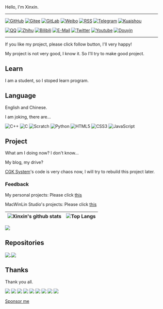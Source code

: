 Hello, I'm Xinxin.

---

[![GitHub](https://img.shields.io/badge/dynamic/json?logo=github&label=GitHub&labelColor=495867&color=495867&query=%24.data.totalSubs&url=https%3A%2F%2Fapi.spencerwoo.com%2Fsubstats%2F%3Fsource%3Dgithub%26queryKey%3Dxinxin2021&style=flat-square)](https://github.com/xinxin2021)
[![Gitee](https://img.shields.io/static/v1?logo=gitee&logoColor=white&label=Gitee&message=xinxin-2021&color=c71d23&labelColor=c71d23&style=flat-square)](https://gitee.com/xinxin-2021)
[![GitLab](https://img.shields.io/static/v1?logo=gitlab&logoColor=white&label=GitLab&message=xinxin2021&color=ed462b&labelColor=ed462b&style=flat-square)](https://gitlab.com/xinxin2021)
[![Weibo](https://img.shields.io/badge/dynamic/json?logo=sina-weibo&label=Weibo&labelColor=d52c2b&color=d52c2b&query=%24.count&url=https%3A%2F%2Fapi.swo.moe%2Fstats%2Fweibo%2F7661070283&style=flat-square)](https://weibo.com/u/7661070283)
[![RSS](https://img.shields.io/static/v1?logo=rss&logoColor=white&label=RSS&message=Feed&color=95B8D1&labelColor=95B8D1&style=flat-square)](https://blog.xinxin2021.tk/feed.xml)
[![Telegram](https://img.shields.io/badge/dynamic/json?logo=telegram&logoColor=white&label=Telegram&labelColor=1e95d3&color=1e95d3&query=%24.count&url=https%3A%2F%2Fapi.swo.moe%2Fstats%2Ftelegram%2Fxingteh&style=flat-square)](https://t.me/xingteh)
[![Kuaishou](https://img.shields.io/static/v1?logo=kuaishou&logoColor=white&label=Kuaishou&message=%F0%9D%91%BF%F0%9D%92%8A%F0%9D%92%8F%F0%9D%92%99%F0%9D%92%8A%F0%9D%92%8F%0D%0A&color=ff3d13&labelColor=ff3d13&style=flat-square)](https://www.kuaishou.com/profile/3xyuwi6rqfbumm2)

[![QQ](https://img.shields.io/static/v1?logo=tencent-qq&logoColor=white&label=QQ&message=3585097686&color=ea242e&labelColor=ea242e&style=flat-square)](tencent://ContactInfo/?subcmd=ViewInfo&puin=0&uin=3585097686)
[![Zhihu](https://img.shields.io/badge/dynamic/json?url=https%3A%2F%2Fapi.swo.moe%2Fstats%2Fzhihu%2Fxinxin-python&query=count&color=0084ff&label=Zhihu&labelColor=0084ff&logo=zhihu&logoColor=white&cacheSeconds=3600&style=flat-square)](https://www.zhihu.com/people/xinxin-python)
[![Bilibili](https://img.shields.io/badge/dynamic/json?url=https%3A%2F%2Fapi.swo.moe%2Fstats%2Fbilibili%2F687889425&query=count&color=fe7398&label=Bilibili&labelColor=fe7398&logo=bilibili&logoColor=white&style=flat-square&cacheSeconds=3600)](https://space.bilibili.com/687889425)
[![E-Mail](https://img.shields.io/static/v1?logo=data%3Aimage%2Fpng%3Bbase64%2CiVBORw0KGgoAAAANSUhEUgAAACAAAAAgCAYAAABzenr0AAAAAXNSR0IArs4c6QAAAn9JREFUWEftl82LjlEYxn%2BX8rGytTBZSshGWYxEsRIlNEz5qGFm4XshmtQwTYmFBTMSkqIQDVnYiLCwYKEosrCQ5h8wK7tL9%2FS8OnM88z7P%2BzbNbObenfPc931d5%2F465xGzLJplfOYITETAdgdwHFg3Qyn5CAxLGpPtpcDYDAHnMB1BYBTYOUsEngaB38DijMAFqF2gbkH3fIYzHgTCQZl0S3o0HZGxvQ%2B4X%2BYrJ%2FAVWJUoHpBUaliXmO1e4FaiPwkjJxDgjzMSPZLu1gVM9WyfAK5m4F1AkJiQSQQkxXplCYk%2BSbdbIWH7LHApB5f0LU37fwSKuVBG4oikG3VI2I4iTgsuTtwV4IX%2Ff3VXSqAJiZOSrjUjYfsycKbs5I29yggkimWROC3pShkJ28PAsWbgtSNQQaJfUprfGOd3gJ4q8JYJNEnHgKSh4vtDYG8d8HYJxH0R7dmZhf5tsd6U7X8oiu7XFKmqLsKsn%2FMT1mmGZ8Cu6OxcuXYRFuHKqzrWC4FTmeMA%2FA70J%2FvXJaVFOfGpNgHbR4GRxOGopN2Fk83AMmA%2B8FLSz2L%2FHrA%2FsTkn6WIW0eoU2N4KxFW9qDCOYdIpabxiDswDojY2JHoHJQWxehGwvQJ4DixPnKyV9KlO8m1HZOLVs6TQD9I7JL2pTIHtBcALYEsCtkdSdEFtsR0d8z4xiPrYLulH0xqwfRPoSwwHJcVsb1lsdwMPEsNXwDbgT2Mvv45jmKSPkCeS4vpsW2wPAIOJg43Au6kIxDg91Cg6SavbRk4MbcejJl5FIdE9r1MCn4E10wHUho8vkYLDQEuPjTaApjLpbfyYRO5jYq2fRufNXEV3jMSjd%2B7f8C8zwljDdvSVIgAAAABJRU5ErkJggg%3D%3D&label=E-Mail&message=%40xinxin&color=orange&labelColor=orange&style=flat-square)](mailto:xinxin@xinxin2021.tk)
[![Twitter](https://img.shields.io/static/v1?logo=twitter&logoColor=white&label=Twitter&message=%40xingtehx&color=1da1f2&labelColor=1da1f2&style=flat-square)](https://twitter.com/xingtehx)
[![Youtube](https://img.shields.io/static/v1?logo=youtube&logoColor=white&label=Youtube&message=%40xinxinx&color=ff0000&labelColor=ff0000&style=flat-square)](https://www.youtube.com/channel/UC7_GlcEULjU35OIa73inkkg)
[![Douyin](https://img.shields.io/static/v1?logo=tiktok&logoColor=white&label=Douyin&message=%F0%9D%91%BF%F0%9D%92%8A%F0%9D%92%8F%F0%9D%92%99%F0%9D%92%8A%F0%9D%92%8F%0D%0A&color=060716&labelColor=060716&style=flat-square)](https://www.douyin.com/user/MS4wLjABAAAA7Hk3D3pmg5jTQdFPqtJtSTkhyMsKZ0NbU0LHPVlA_0Q)

---

If you like my project, please click follow button, I'll very happy!

My project is not very good, I know it. So I'll try to make good project.

## Learn

I am a student, so I stoped learn program.

## Language

English and Chinese.

I am joking, there are...

![C++](https://img.shields.io/static/v1?logo=cplusplus&logoColor=white&label=C%2B%2B&message=5%25&color=4e733a&labelColor=4e733a&style=flat-square)
![C](https://img.shields.io/static/v1?logo=c&logoColor=white&label=C&message=1%25&color=153961&labelColor=153961&style=flat-square)
![Scratch](https://img.shields.io/static/v1?logo=scratch&logoColor=white&label=Scratch&message=99%25&color=fbac1b&labelColor=fbac1b&style=flat-square)
![Python](https://img.shields.io/static/v1?logo=python&logoColor=white&label=Python&message=37%25&color=376d9c&labelColor=376d9c&style=flat-square)
![HTML5](https://img.shields.io/static/v1?logo=html5&logoColor=white&label=HTML5&message=25%25&color=f06427&labelColor=f06427&style=flat-square)
![CSS3](https://img.shields.io/static/v1?logo=css3&logoColor=white&label=CSS3&message=15%25&color=1a97d1&labelColor=1a97d1&style=flat-square)
![JavaScript](https://img.shields.io/static/v1?logo=javascript&logoColor=white&label=JavaScript&message=17%25&color=e3a029&labelColor=e3a029&style=flat-square)

## Project

What am I doing now? I don't know...

My blog, my drive?

[CGK System](/macwinlin-studio/cgk-system)'s code is very chaos now, I will try to rebuild this project later.

### Feedback

My personal projects: Please click [this](https://support.qq.com/product/378946)

MacWinLin Studio's projects: Please click [this](https://support.qq.com/product/378689)

| <img align="center" src="https://github-readme-stats.xinxin2021.tk/api?username=xinxin2021&show_icons=true&include_all_commits=true&hide_border=true" alt="Xinxin's github stats" /> | <img align="center" src="https://github-readme-stats.xinxin2021.tk/api/top-langs/?username=xinxin2021&layout=compact&hide_border=true" alt="Top Langs" /> |
| ------------- | ------------- |

![](https://github-profile-trophy.vercel.app/?username=xinxin2021&theme=flat&column=7)

## Repositories

<a href="https://github.com/macwinlin-studio/github-tools">
  <img align="center" src="https://github-readme-stats.xinxin2021.tk/api/pin/?username=macwinlin-studio&repo=github-tools" />
</a>

<a href="https://github.com/macwinlin-studio/import-2.1.3">
  <img align="center" src="https://github-readme-stats.xinxin2021.tk/api/pin/?username=macwinlin-studio&repo=import-2.1.3" />
</a>

## Thanks

Thank you all.

[![](https://img.shields.io/static/v1?logo=cloudflare&logoColor=white&label=Cloudflare&message=SSL%20CDN&labelColor=f5821f&color=f5821f&style=flat-square)](https://cloudflare.com)
[![](https://img.shields.io/static/v1?logo=jekyll&logoColor=white&label=Jekyll&message=Build&labelColor=c50000&color=c50000&style=flat-square)](https://jekyllrb.com)
[![](https://img.shields.io/static/v1?logo=vercel&logoColor=white&label=Vercel&message=Build%20%26%20Run&labelColor=000000&color=000000&style=flat-square)](https://vercel.com)
[![](https://img.shields.io/static/v1?logo=github&logoColor=white&label=GitHub&message=Pages&labelColor=495867&color=495867&style=flat-square)](https://github.io)
[![](https://img.shields.io/static/v1?logo=git&logoColor=white&label=Git&message=Codes&labelColor=f44d27&color=f44d27&style=flat-square)](https://git-scm.com)
![](https://img.shields.io/static/v1?logo=markdown&label=Markdown&message=Write&style=flat-square)
[![](https://img.shields.io/static/v1?logo=python&logoColor=white&label=Python&message=Codes&labelColor=376d9c&color=376d9c&style=flat-square)](https://python.org)
[![](https://img.shields.io/static/v1?logo=cplusplus&logoColor=white&label=C%2B%2B&message=Codes&labelColor=4e733a&color=4e733a&style=flat-square)](https://cplusplus.com)
[![](https://img.shields.io/static/v1?logo=qt&logoColor=white&label=Qt&labelColor=41cd52&message=GUI%20Codes&color=41cd52&style=flat-square)](https://www.qt.io)

[Sponsor me](https://sponsor.xinxin2021.tk)

